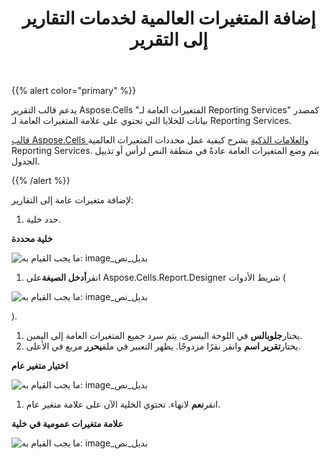﻿---
title: إضافة المتغيرات العالمية لخدمات التقارير إلى التقرير
type: docs
weight: 70
url: /ar/reportingservices/adding-reporting-services-global-variables-to-report/
---
{{% alert color="primary" %}} 

 يدعم قالب التقرير Aspose.Cells "المتغيرات العامة لـ Reporting Services" كمصدر بيانات للخلايا التي تحتوي على علامة المتغيرات العامة لـ Reporting Services.

[قالب Aspose.Cells والعلامات الذكية](/cells/ar/reportingservices/aspose-cells-template-and-smart-markers/) يشرح كيفية عمل محددات المتغيرات العالمية Reporting Services. يتم وضع المتغيرات العامة عادةً في منطقة النص لرأس أو تذييل الجدول.

{{% /alert %}} 

لإضافة متغيرات عامة إلى التقارير:

1.  حدد خلية.

   **خلية محددة** 

![ما يجب القيام به: image_بديل_نص](adding-reporting-services-global-variables-to-report_1.png)




1.  انقر**أدخل الصيغة**على Aspose.Cells.Report.Designer شريط الأدوات (

![ما يجب القيام به: image_بديل_نص](adding-reporting-services-global-variables-to-report_2.png)

).

1.  يختار**جلوبالس** في اللوحة اليسرى.
 يتم سرد جميع المتغيرات العامة إلى اليمين.
1.  يختار**تقرير اسم** وانقر نقرًا مزدوجًا.
 يظهر التعبير في ملف**يحرر** مربع في الأعلى.

   **اختيار متغير عام** 

![ما يجب القيام به: image_بديل_نص](adding-reporting-services-global-variables-to-report_3.png)




1.  انقر**نعم** لانهاء.
 تحتوي الخلية الآن على علامة متغير عام.

   **علامة متغيرات عمومية في خلية** 

![ما يجب القيام به: image_بديل_نص](adding-reporting-services-global-variables-to-report_4.png)
